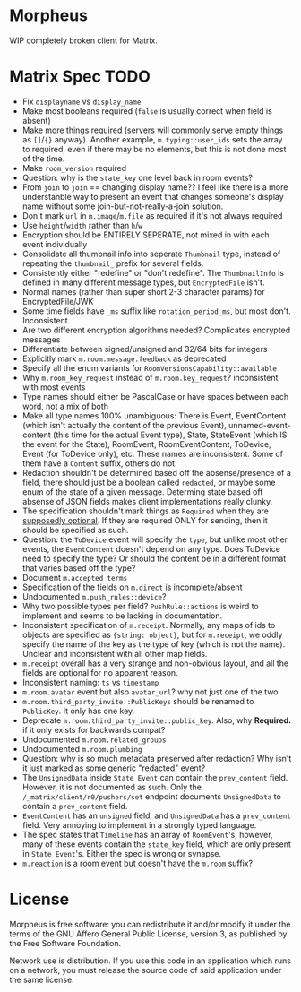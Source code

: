 # Morpheus
WIP completely broken client for Matrix.

# Matrix Spec TODO
- Fix `displayname` vs `display_name`
- Make most booleans required (`false` is usually correct when field is absent)
- Make more things required (servers will commonly serve empty things as `[]`/`{}` anyway). Another example, `m.typing::user_ids` sets the array to required, even if there may be no elements, but this is not done most of the time.
- Make `room_version` required
- Question: why is the `state_key` one level back in room events?
- From `join` to `join` == changing display name?? I feel like there is a more understanble way to present an event that changes someone's display name without some join-but-not-really-a-join solution.
- Don't mark `url` in `m.image`/`m.file` as required if it's not always required
- Use `height`/`width` rather than `h`/`w`
- Encryption should be ENTIRELY SEPERATE, not mixed in with each event individually
- Consolidate all thumbnail info into seperate `Thumbnail` type, instead of repeating the `thumbnail_` prefix for several fields.
- Consistently either "redefine" or "don't redefine". The `ThumbnailInfo` is defined in many different message types, but `EncryptedFile` isn't.
- Normal names (rather than super short 2-3 character params) for EncryptedFile/JWK
- Some time fields have `_ms` suffix like `rotation_period_ms`, but most don't. Inconsistent.
- Are two different encryption algorithms needed? Complicates encrypted messages
- Differentiate between signed/unsigned and 32/64 bits for integers
- Explicitly mark `m.room.message.feedback` as deprecated
- Specify all the enum variants for `RoomVersionsCapability::available`
- Why `m.room_key_request` instead of `m.room.key_request`? inconsistent with most events
- Type names should either be PascalCase or have spaces between each word, not a mix of both
- Make all type names 100% unambiguous: There is Event, EventContent (which isn't actually the content of the previous Event), unnamed-event-content (this time for the actual Event type), State, StateEvent (which IS the event for the State), RoomEvent, RoomEventContent, ToDevice, Event (for ToDevice only), etc. These names are inconsistent. Some of them have a `Content` suffix, others do not.
- Redaction shouldn't be determined based off the absense/presence of a field, there should just be a boolean called `redacted`, or maybe some enum of the state of a given message. Determing state based off absense of JSON fields makes client implementations really clunky.
- The specification shouldn't mark things as `Required` when they are [supposedly optional](https://github.com/matrix-org/synapse/issues/6225). If they are required ONLY for sending, then it should be specified as such.
- Question: the `ToDevice` event will specify the `type`, but unlike most other events, the `EventContent` doesn't depend on any type. Does ToDevice need to specify the type? Or should the content be in a different format that varies based off the type?
- Document `m.accepted_terms`
- Specification of the fields on `m.direct` is incomplete/absent
- Undocumented `m.push_rules::device`?
- Why two possible types per field? `PushRule::actions` is weird to implement and seems to be lacking in documentation.
- Inconsistent specification of `m.receipt`. Normally, any maps of ids to objects are specified as `{string: object}`, but for `m.receipt`, we oddly specify the name of the key as the type of key (which is not the name). Unclear and inconsistent with all other map fields.
- `m.receipt` overall has a very strange and non-obvious layout, and all the fields are optional for no apparent reason.
- Inconsistent naming: `ts` vs `timestamp`
- `m.room.avatar` event but also `avatar_url`? why not just one of the two
- `m.room.third_party_invite::PublicKeys` should be renamed to `PublicKey`. It only has one key.
- Deprecate `m.room.third_party_invite::public_key`. Also, why **Required.** if it only exists for backwards compat?
- Undocumented `m.room.related_groups`
- Undocumented `m.room.plumbing`
- Question: why is so much metadata preserved after redaction? Why isn't it just marked as some generic "redacted" event?
- The `UnsignedData` inside `State Event` can contain the `prev_content` field. However, it is not documented as such. Only the `/_matrix/client/r0/pushers/set` endpoint documents `UnsignedData` to contain a `prev_content` field.
- `EventContent` has an `unsigned` field, and `UnsignedData` has a `prev_content` field. Very annoying to implement in a strongly typed language.
- The spec states that `Timeline` has an array of `RoomEvent`'s, however, many of these events contain the `state_key` field, which are only present in `State Event`'s. Either the spec is wrong or synapse.
- `m.reaction` is a room event but doesn't have the `m.room` suffix?

# License
Morpheus is free software: you can redistribute it and/or modify it under the terms of the GNU Affero General Public License, version 3, as published by the Free Software Foundation.

Network use is distribution. If you use this code in an application which runs on a network, you must release the source code of said application under the same license.
